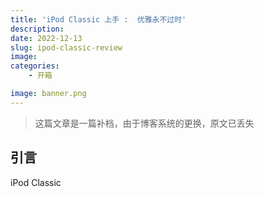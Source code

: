 ```yaml
---
title: 'iPod Classic 上手 :  优雅永不过时'
description:
date: 2022-12-13
slug: ipod-classic-review
image: 
categories:
    - 开箱

image: banner.png
---
```


>这篇文章是一篇补档，由于博客系统的更换，原文已丢失

## 引言
iPod Classic

